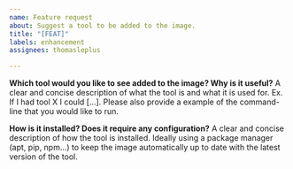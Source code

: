 ```yaml
---
name: Feature request
about: Suggest a tool to be added to the image.
title: "[FEAT]"
labels: enhancement
assignees: thomasleplus

---
```


**Which tool would you like to see added to the image? Why is it useful?**
A clear and concise description of what the tool is and what it is used for. Ex. If I had tool X I could [...]. Please also provide a example of the command-line that you would like to run.

**How is it installed? Does it require any configuration?**
A clear and concise description of how the tool is installed. Ideally using a package manager (apt, pip, npm...) to keep the image automatically up to date with the latest version of the tool.
